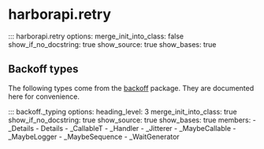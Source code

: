 # harborapi.retry

::: harborapi.retry
    options:
        merge_init_into_class: false
        show_if_no_docstring: true
        show_source: true
        show_bases: true

## Backoff types

The following types come from the [backoff](https://github.com/litl/backoff) package. They are documented here for convenience.


::: backoff._typing
    options:
        heading_level: 3
        merge_init_into_class: true
        show_if_no_docstring: true
        show_source: true
        show_bases: true
        members:
        - _Details
        - Details
        - _CallableT
        - _Handler
        - _Jitterer
        - _MaybeCallable
        - _MaybeLogger
        - _MaybeSequence
        - _WaitGenerator
